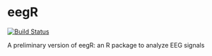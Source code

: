 eegR
====
[![Build Status](https://travis-ci.org/tdeenes/eegR.svg?branch=master)](https://travis-ci.org/tdeenes/eegR)

A preliminary version of eegR: an R package to analyze EEG signals
